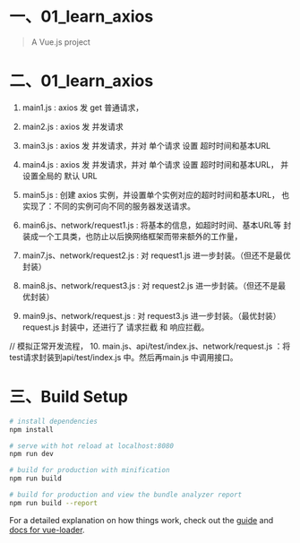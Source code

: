 # 一、01_learn_axios

> A Vue.js project


# 二、01_learn_axios
1. main1.js : axios 发 get 普通请求，
2. main2.js : axios 发 并发请求
3. main3.js : axios 发 并发请求，并对 单个请求 设置 超时时间和基本URL
4. main4.js : axios 发 并发请求，并对 单个请求 设置 超时时间和基本URL， 并设置全局的 默认 URL
5. main5.js : 创建 axios 实例，并设置单个实例对应的超时时间和基本URL， 也实现了：不同的实例可向不同的服务器发送请求。

6. main6.js、network/request1.js : 将基本的信息，如超时时间、基本URL等 封装成一个工具类，也防止以后换网络框架而带来额外的工作量，
7. main7.js、network/request2.js : 对 request1.js 进一步封装。（但还不是最优封装）
8. main8.js、network/request3.js : 对 request2.js 进一步封装。（但还不是最优封装）
9. main9.js、network/request.js : 对 request3.js 进一步封装。（最优封装） request.js 封装中，还进行了 请求拦截 和 响应拦截。

// 模拟正常开发流程，
10. main.js、api/test/index.js、network/request.js ：将test请求封装到api/test/index.js 中。然后再main.js 中调用接口。

# 三、Build Setup

``` bash
# install dependencies
npm install

# serve with hot reload at localhost:8080
npm run dev

# build for production with minification
npm run build

# build for production and view the bundle analyzer report
npm run build --report
```

For a detailed explanation on how things work, check out the [guide](http://vuejs-templates.github.io/webpack/) and [docs for vue-loader](http://vuejs.github.io/vue-loader).
